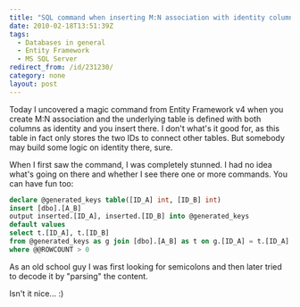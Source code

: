 ```yaml
---
title: "SQL command when inserting M:N association with identity columns in the underlying table"
date: 2010-02-18T13:51:39Z
tags:
  - Databases in general
  - Entity Framework
  - MS SQL Server
redirect_from: /id/231230/
category: none
layout: post
---
```

Today I uncovered a magic command from Entity Framework v4 when you create M:N association and the underlying table is defined with both columns as identity and you insert there. I don't what's it good for, as this table in fact only stores the two IDs to connect other tables. But somebody may build some logic on identity there, sure.

When I first saw the command, I was completely stunned. I had no idea what's going on there and whether I see there one or more commands. You can have fun too:

```sql
declare @generated_keys table([ID_A] int, [ID_B] int)
insert [dbo].[A_B]
output inserted.[ID_A], inserted.[ID_B] into @generated_keys
default values
select t.[ID_A], t.[ID_B]
from @generated_keys as g join [dbo].[A_B] as t on g.[ID_A] = t.[ID_A] and g.[ID_B] = t.[ID_B]
where @@ROWCOUNT > 0
```

As an old school guy I was first looking for semicolons and then later tried to decode it by "parsing" the content.

Isn't it nice... :)

